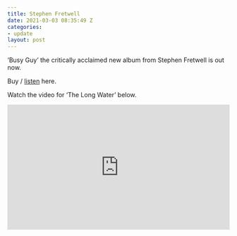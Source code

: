```yaml
---
title: Stephen Fretwell
date: 2021-03-03 08:35:49 Z
categories:
- update
layout: post
---
```


‘Busy Guy’ the critically acclaimed new album from Stephen Fretwell is out now.

Buy / <a href="https://ffm.to/sf_busyguy" >listen</a> here.

Watch the video for ‘The Long Water’ below.
 
<style>.embed-container { position: relative; padding-bottom: 56.25%; height: 0; overflow: hidden; max-width: 100%; } .embed-container iframe, .embed-container object, .embed-container embed { position: absolute; top: 0; left: 0; width: 100%; height: 100%; }</style><div class='embed-container'><iframe src='https://www.youtube.com/embed/de_yQqNeTRk' frameborder='0' allowfullscreen></iframe></div>
<p> </p>
